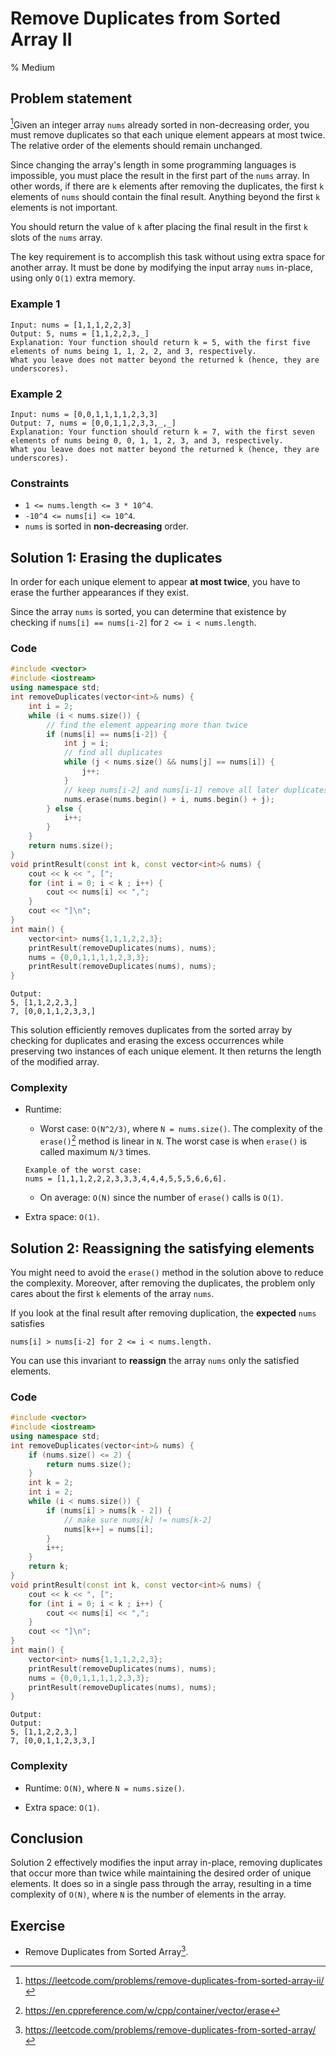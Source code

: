 # Remove Duplicates from Sorted Array II
% Medium
## Problem statement

[^url]Given an integer array `nums` already sorted in non-decreasing order, you must remove duplicates so that each unique element appears at most twice. The relative order of the elements should remain unchanged.

Since changing the array's length in some programming languages is impossible, you must place the result in the first part of the `nums` array. In other words, if there are `k` elements after removing the duplicates, the first `k` elements of `nums` should contain the final result. Anything beyond the first `k` elements is not important.

You should return the value of `k` after placing the final result in the first `k` slots of the `nums` array.

The key requirement is to accomplish this task without using extra space for another array. It must be done by modifying the input array `nums` in-place, using only `O(1)` extra memory.

[^url]: https://leetcode.com/problems/remove-duplicates-from-sorted-array-ii/ 
### Example 1

```text
Input: nums = [1,1,1,2,2,3]
Output: 5, nums = [1,1,2,2,3,_]
Explanation: Your function should return k = 5, with the first five elements of nums being 1, 1, 2, 2, and 3, respectively.
What you leave does not matter beyond the returned k (hence, they are underscores).
```

### Example 2

```text
Input: nums = [0,0,1,1,1,1,2,3,3]
Output: 7, nums = [0,0,1,1,2,3,3,_,_]
Explanation: Your function should return k = 7, with the first seven elements of nums being 0, 0, 1, 1, 2, 3, and 3, respectively.
What you leave does not matter beyond the returned k (hence, they are underscores).
```

### Constraints

* `1 <= nums.length <= 3 * 10^4`.   
* `-10^4 <= nums[i] <= 10^4`.
* `nums` is sorted in **non-decreasing** order.
    

## Solution 1: Erasing the duplicates

In order for each unique element to appear **at most twice**, you have to erase the further appearances if they exist.

Since the array `nums` is sorted, you can determine that existence by checking if `nums[i] == nums[i-2]` for `2 <= i < nums.length`.

### Code

```cpp
#include <vector>
#include <iostream>
using namespace std;
int removeDuplicates(vector<int>& nums) {
    int i = 2;
    while (i < nums.size()) {
        // find the element appearing more than twice
        if (nums[i] == nums[i-2]) {
            int j = i;
            // find all duplicates
            while (j < nums.size() && nums[j] == nums[i]) {
                j++;
            }
            // keep nums[i-2] and nums[i-1] remove all later duplicates 
            nums.erase(nums.begin() + i, nums.begin() + j);
        } else {
            i++;
        }
    }
    return nums.size();
}
void printResult(const int k, const vector<int>& nums) {
    cout << k << ", [";
    for (int i = 0; i < k ; i++) {
        cout << nums[i] << ",";
    }
    cout << "]\n";
}
int main() {
    vector<int> nums{1,1,1,2,2,3};
    printResult(removeDuplicates(nums), nums);
    nums = {0,0,1,1,1,1,2,3,3};
    printResult(removeDuplicates(nums), nums);
}
```

```text
Output:
5, [1,1,2,2,3,]
7, [0,0,1,1,2,3,3,]
```

This solution efficiently removes duplicates from the sorted array by checking for duplicates and erasing the excess occurrences while preserving two instances of each unique element. It then returns the length of the modified array.

### Complexity

* Runtime:
    
    * Worst case: `O(N^2/3)`, where `N = nums.size()`. The complexity of the `erase()`[^erase] method is linear in `N`. The worst case is when `erase()` is called maximum `N/3` times.
        
    
    ```text
    Example of the worst case:
    nums = [1,1,1,2,2,2,3,3,3,4,4,4,5,5,5,6,6,6].
    ```
    
    * On average: `O(N)` since the number of `erase()` calls is `O(1)`.
        
* Extra space: `O(1)`.
    

[^erase]: https://en.cppreference.com/w/cpp/container/vector/erase

## Solution 2: Reassigning the satisfying elements

You might need to avoid the `erase()` method in the solution above to reduce the complexity. Moreover, after removing the duplicates, the problem only cares about the first `k` elements of the array `nums`.

If you look at the final result after removing duplication, the **expected** `nums` satisfies

```text
nums[i] > nums[i-2] for 2 <= i < nums.length.
```

You can use this invariant to **reassign** the array `nums` only the satisfied elements.

### Code

```cpp
#include <vector>
#include <iostream>
using namespace std;
int removeDuplicates(vector<int>& nums) {
    if (nums.size() <= 2) {
        return nums.size(); 
    } 
    int k = 2; 
    int i = 2;
    while (i < nums.size()) {
        if (nums[i] > nums[k - 2]) {
            // make sure nums[k] != nums[k-2]
            nums[k++] = nums[i];
        }
        i++;
    }
    return k;
}
void printResult(const int k, const vector<int>& nums) {
    cout << k << ", [";
    for (int i = 0; i < k ; i++) {
        cout << nums[i] << ",";
    }
    cout << "]\n";
}
int main() {
    vector<int> nums{1,1,1,2,2,3};
    printResult(removeDuplicates(nums), nums);
    nums = {0,0,1,1,1,1,2,3,3};
    printResult(removeDuplicates(nums), nums);
}
```

```text
Output:
Output:
5, [1,1,2,2,3,]
7, [0,0,1,1,2,3,3,]
```

### Complexity

* Runtime: `O(N)`, where `N = nums.size()`.
    
* Extra space: `O(1)`.

## Conclusion

Solution 2 effectively modifies the input array in-place, removing duplicates that occur more than twice while maintaining the desired order of unique elements. It does so in a single pass through the array, resulting in a time complexity of `O(N)`, where `N` is the number of elements in the array.

## Exercise
- Remove Duplicates from Sorted Array[^ex].

[^ex]: https://leetcode.com/problems/remove-duplicates-from-sorted-array/